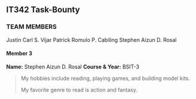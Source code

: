 ## IT342 Task-Bounty

### TEAM MEMBERS
Justin Carl S. Vijar
Patrick Romulo P. Cabiling
Stephen Aizun D. Rosal

#### Member 3
**Name:** Stephen Aizun D. Rosal
**Course & Year:** BSIT-3

> My hobbies include reading, playing games, and building model kits.
>
> My favorite genre to read is action and fantasy.
>
> 

